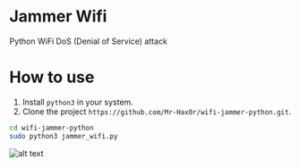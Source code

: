 # Jammer Wifi

Python WiFi DoS (Denial of Service) attack


# How to use

1. Install `python3` in your system.
2. Clone the project `https://github.com/Mr-Hax0r/wifi-jammer-python.git`.

  ```bash
  cd wifi-jammer-python
  sudo python3 jammer_wifi.py
  ```


![alt text](https://s4.uupload.ir/files/screenshot_20210907_030356_xcss.png)
